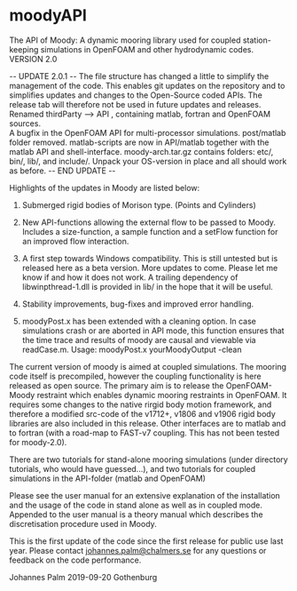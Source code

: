 # moodyAPI
The API of Moody: A dynamic mooring library used for coupled station-keeping simulations in OpenFOAM and other hydrodynamic codes.
VERSION 2.0

-- UPDATE 2.0.1 -- 
The file structure has changed a little to simplify the management of the code. This enables git updates on the repository and to simplifies updates and changes to the Open-Source coded APIs.
The release tab will therefore not be used in future updates and releases.  
Renamed thirdParty --> API , containing matlab, fortran and OpenFOAM sources.  
A bugfix in the OpenFOAM API for multi-processor simulations.
post/matlab folder removed. matlab-scripts are now in API/matlab together with the matlab API and shell-interface. 
moody-arch.tar.gz contains folders: etc/, bin/, lib/, and include/. Unpack your OS-version in place and all should work as before. 
-- END UPDATE --

Highlights of the updates in Moody are listed below: 

1. Submerged rigid bodies of Morison type. (Points and Cylinders)

2. New API-functions allowing the external flow to be passed to Moody. 
	Includes a size-function, a sample function and a setFlow function for an improved flow interaction.

3. A first step towards Windows compatibility. This is still untested but is released here as a beta version. More updates to come. 
    Please let me know if and how it does not work. A trailing dependency of libwinpthread-1.dll is provided in lib/ in the hope that it will be useful.

4. Stability improvements, bug-fixes and improved error handling.

5. moodyPost.x has been extended with a cleaning option. 
	In case simulations crash or are aborted in API mode, this function ensures that the time trace and results of moody are causal and  viewable via readCase.m.
	Usage: moodyPost.x yourMoodyOutput -clean  

The current version of moody is aimed at coupled simulations. The mooring code itself is precompiled, however the coupling functionality is here released as open source. The primary aim is to release the OpenFOAM-Moody restraint which enables dynamic mooring restraints in OpenFOAM. It requires some changes to the native rirgid body motion framework, and therefore a modified src-code of the v1712+, v1806 and v1906 rigid body libraries are also included in this release. Other interfaces are to matlab and to fortran (with a road-map to FAST-v7 coupling. This has not been tested for moody-2.0).

There are two tutorials for stand-alone mooring simulations (under directory tutorials, who would have guessed...), and two tutorials for coupled simulations in the API-folder (matlab and OpenFOAM)  

Please see the user manual for an extensive explanation of the installation and the usage of the code in stand alone as well as in coupled mode. Appended to the user manual is a theory manual which describes the discretisation procedure used in Moody. 

This is the first update of the code since the first release for public use last year.
Please contact johannes.palm@chalmers.se for any questions or feedback on the code performance. 

Johannes Palm
2019-09-20
Gothenburg
